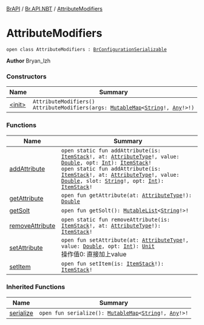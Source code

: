 [BrAPI](../../index.md) / [Br.API.NBT](../index.md) / [AttributeModifiers](./index.md)

# AttributeModifiers

`open class AttributeModifiers : `[`BrConfigurationSerializable`](../../-br.-a-p-i.-data/-br-configuration-serializable/index.md)

**Author**
Bryan_lzh

### Constructors

| Name | Summary |
|---|---|
| [&lt;init&gt;](-init-.md) | `AttributeModifiers()`<br>`AttributeModifiers(args: `[`MutableMap`](https://kotlinlang.org/api/latest/jvm/stdlib/kotlin.collections/-mutable-map/index.html)`<`[`String`](https://kotlinlang.org/api/latest/jvm/stdlib/kotlin/-string/index.html)`!, `[`Any`](https://kotlinlang.org/api/latest/jvm/stdlib/kotlin/-any/index.html)`!>!)` |

### Functions

| Name | Summary |
|---|---|
| [addAttribute](add-attribute.md) | `open static fun addAttribute(is: `[`ItemStack`](https://hub.spigotmc.org/javadocs/spigot/org/bukkit/inventory/ItemStack.html)`!, at: `[`AttributeType`](../-attribute-type/index.md)`!, value: `[`Double`](https://kotlinlang.org/api/latest/jvm/stdlib/kotlin/-double/index.html)`, opt: `[`Int`](https://kotlinlang.org/api/latest/jvm/stdlib/kotlin/-int/index.html)`): `[`ItemStack`](https://hub.spigotmc.org/javadocs/spigot/org/bukkit/inventory/ItemStack.html)`!`<br>`open static fun addAttribute(is: `[`ItemStack`](https://hub.spigotmc.org/javadocs/spigot/org/bukkit/inventory/ItemStack.html)`!, at: `[`AttributeType`](../-attribute-type/index.md)`!, value: `[`Double`](https://kotlinlang.org/api/latest/jvm/stdlib/kotlin/-double/index.html)`, slot: `[`String`](https://kotlinlang.org/api/latest/jvm/stdlib/kotlin/-string/index.html)`!, opt: `[`Int`](https://kotlinlang.org/api/latest/jvm/stdlib/kotlin/-int/index.html)`): `[`ItemStack`](https://hub.spigotmc.org/javadocs/spigot/org/bukkit/inventory/ItemStack.html)`!` |
| [getAttribute](get-attribute.md) | `open fun getAttribute(at: `[`AttributeType`](../-attribute-type/index.md)`!): `[`Double`](https://kotlinlang.org/api/latest/jvm/stdlib/kotlin/-double/index.html) |
| [getSolt](get-solt.md) | `open fun getSolt(): `[`MutableList`](https://kotlinlang.org/api/latest/jvm/stdlib/kotlin.collections/-mutable-list/index.html)`<`[`String`](https://kotlinlang.org/api/latest/jvm/stdlib/kotlin/-string/index.html)`!>!` |
| [removeAttribute](remove-attribute.md) | `open static fun removeAttribute(is: `[`ItemStack`](https://hub.spigotmc.org/javadocs/spigot/org/bukkit/inventory/ItemStack.html)`!, at: `[`AttributeType`](../-attribute-type/index.md)`!): `[`ItemStack`](https://hub.spigotmc.org/javadocs/spigot/org/bukkit/inventory/ItemStack.html)`!` |
| [setAttribute](set-attribute.md) | `open fun setAttribute(at: `[`AttributeType`](../-attribute-type/index.md)`!, value: `[`Double`](https://kotlinlang.org/api/latest/jvm/stdlib/kotlin/-double/index.html)`, opt: `[`Int`](https://kotlinlang.org/api/latest/jvm/stdlib/kotlin/-int/index.html)`): `[`Unit`](https://kotlinlang.org/api/latest/jvm/stdlib/kotlin/-unit/index.html)<br>操作值0: 直接加上value |
| [setItem](set-item.md) | `open fun setItem(is: `[`ItemStack`](https://hub.spigotmc.org/javadocs/spigot/org/bukkit/inventory/ItemStack.html)`!): `[`ItemStack`](https://hub.spigotmc.org/javadocs/spigot/org/bukkit/inventory/ItemStack.html)`!` |

### Inherited Functions

| Name | Summary |
|---|---|
| [serialize](../../-br.-a-p-i.-data/-br-configuration-serializable/serialize.md) | `open fun serialize(): `[`MutableMap`](https://kotlinlang.org/api/latest/jvm/stdlib/kotlin.collections/-mutable-map/index.html)`<`[`String`](https://kotlinlang.org/api/latest/jvm/stdlib/kotlin/-string/index.html)`!, `[`Any`](https://kotlinlang.org/api/latest/jvm/stdlib/kotlin/-any/index.html)`!>!` |
